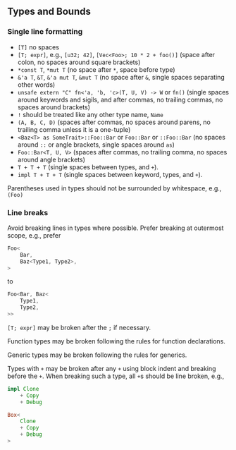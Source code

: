 ## Types and Bounds

### Single line formatting

* `[T]` no spaces
* `[T; expr]`, e.g., `[u32; 42]`, `[Vec<Foo>; 10 * 2 + foo()]` (space after colon, no spaces around square brackets)
* `*const T`, `*mut T` (no space after `*`, space before type)
* `&'a T`, `&T`, `&'a mut T`, `&mut T` (no space after `&`, single spaces separating other words)
* `unsafe extern "C" fn<'a, 'b, 'c>(T, U, V) -> W` or `fn()` (single spaces around keywords and sigils, and after commas, no trailing commas, no spaces around brackets)
* `!` should be treated like any other type name, `Name`
* `(A, B, C, D)` (spaces after commas, no spaces around parens, no trailing comma unless it is a one-tuple)
* `<Baz<T> as SomeTrait>::Foo::Bar` or `Foo::Bar` or `::Foo::Bar` (no spaces around `::` or angle brackets, single spaces around `as`)
* `Foo::Bar<T, U, V>` (spaces after commas, no trailing comma, no spaces around angle brackets)
* `T + T + T` (single spaces between types, and `+`).
* `impl T + T + T` (single spaces between keyword, types, and `+`).

Parentheses used in types should not be surrounded by whitespace, e.g., `(Foo)`


### Line breaks

Avoid breaking lines in types where possible. Prefer breaking at outermost scope, e.g., prefer

```rust
Foo<
    Bar,
    Baz<Type1, Type2>,
>
```

to

```rust
Foo<Bar, Baz<
    Type1,
    Type2,
>>
```

`[T; expr]` may be broken after the `;` if necessary.

Function types may be broken following the rules for function declarations.

Generic types may be broken following the rules for generics.

Types with `+` may be broken after any `+` using block indent and breaking before the `+`. When breaking such a type, all `+`s should be line broken, e.g.,

```rust
impl Clone
    + Copy
    + Debug

Box<
    Clone
    + Copy
    + Debug
>
```
